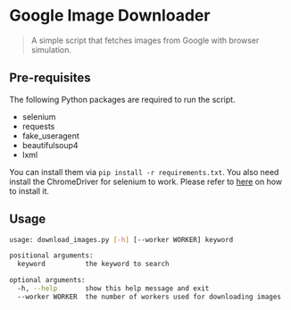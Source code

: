 # Google Image Downloader

> A simple script that fetches images from Google with browser simulation.

## Pre-requisites

The following Python packages are required to run the script.

- selenium
- requests
- fake_useragent
- beautifulsoup4
- lxml

You can install them via `pip install -r requirements.txt`. You also need install the ChromeDriver
for selenium to work. Please refer to [here](https://sites.google.com/a/chromium.org/chromedriver/getting-started)
on how to install it.

## Usage

```bash
usage: download_images.py [-h] [--worker WORKER] keyword

positional arguments:
  keyword          the keyword to search

optional arguments:
  -h, --help       show this help message and exit
  --worker WORKER  the number of workers used for downloading images
```


